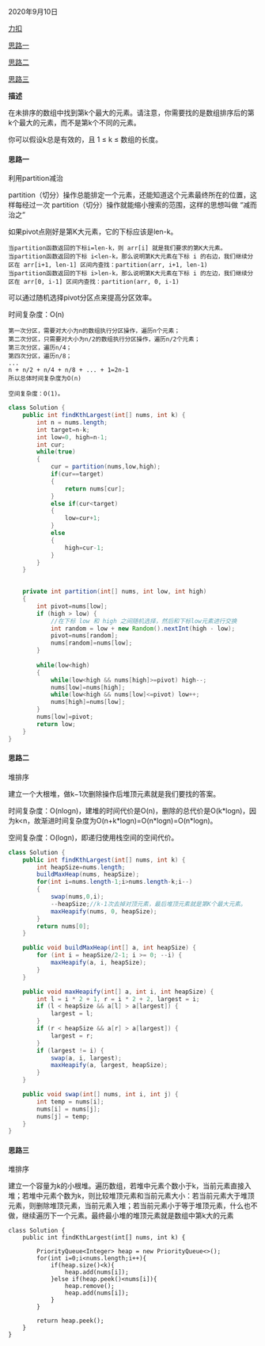 2020年9月10日

[力扣](https://leetcode-cn.com/problems/kth-largest-element-in-an-array/)

[思路一](#思路一)

[思路二](#思路二)

[思路三](#思路三)

**描述**

在未排序的数组中找到第k个最大的元素。请注意，你需要找的是数组排序后的第k个最大的元素，而不是第k个不同的元素。

你可以假设k总是有效的，且 1 ≤ k ≤ 数组的长度。

#### 思路一

利用partition减治

partition（切分）操作总能排定一个元素，还能知道这个元素最终所在的位置，这样每经过一次 partition（切分）操作就能缩小搜索的范围，这样的思想叫做 “减而治之”

如果pivot点刚好是第K大元素，它的下标应该是len-k。
```
当partition函数返回的下标i=len-k，则 arr[i] 就是我们要求的第K大元素。
当partition函数返回的下标 i<len-k，那么说明第K大元素在下标 i 的右边，我们继续分区在 arr[i+1, len-1] 区间内查找：partition(arr, i+1, len-1)
当partition函数返回的下标 i>len-k，那么说明第K大元素在下标 i 的左边，我们继续分区在 arr[0, i-1] 区间内查找：partition(arr, 0, i-1)
```
可以通过随机选择pivot分区点来提高分区效率。

时间复杂度：O(n)
```
第一次分区，需要对大小为n的数组执行分区操作，遍历n个元素；
第二次分区，只需要对大小为n/2的数组执行分区操作，遍历n/2个元素；
第三次分区，遍历n/4；
第四次分区，遍历n/8；
...
n + n/2 + n/4 + n/8 + ... + 1=2n-1
所以总体时间复杂度为O(n)

空间复杂度：O(1)。
```

```java
class Solution {
    public int findKthLargest(int[] nums, int k) {
        int n = nums.length;
        int target=n-k;
        int low=0, high=n-1;
        int cur;
        while(true)
        {
            cur = partition(nums,low,high);
            if(cur==target)
            {
                return nums[cur];
            }
            else if(cur<target)
            {
                low=cur+1;
            }
            else
            {
                high=cur-1;
            }
        }
    }

 
    private int partition(int[] nums, int low, int high)
    {   
        int pivot=nums[low];
        if (high > low) {
            //在下标 low 和 high 之间随机选择，然后和下标low元素进行交换
            int random = low + new Random().nextInt(high - low);
            pivot=nums[random];
            nums[random]=nums[low];
        }
        
        while(low<high)
        {
            while(low<high && nums[high]>=pivot) high--;
            nums[low]=nums[high];
            while(low<high && nums[low]<=pivot) low++;
            nums[high]=nums[low];
        }
        nums[low]=pivot;
        return low;
    }
}
```

#### 思路二

堆排序

建立一个大根堆，做k−1次删除操作后堆顶元素就是我们要找的答案。

时间复杂度：O(nlogn)，建堆的时间代价是O(n)，删除的总代价是O(k\*logn)，因为k<n，故渐进时间复杂度为O(n+k\*logn)=O(n\*logn)=O(n\*logn)。

空间复杂度：O(logn)，即递归使用栈空间的空间代价。

```java
class Solution {
    public int findKthLargest(int[] nums, int k) {
        int heapSize=nums.length;
        buildMaxHeap(nums, heapSize);
        for(int i=nums.length-1;i>nums.length-k;i--)
        {
            swap(nums,0,i);
            --heapSize;//k-1次去掉对顶元素，最后堆顶元素就是第K个最大元素。
            maxHeapify(nums, 0, heapSize);
        }
        return nums[0];
    }

    public void buildMaxHeap(int[] a, int heapSize) {
        for (int i = heapSize/2-1; i >= 0; --i) {
            maxHeapify(a, i, heapSize);
        } 
    }

    public void maxHeapify(int[] a, int i, int heapSize) {
        int l = i * 2 + 1, r = i * 2 + 2, largest = i;
        if (l < heapSize && a[l] > a[largest]) {
            largest = l;
        } 
        if (r < heapSize && a[r] > a[largest]) {
            largest = r;
        }
        if (largest != i) {
            swap(a, i, largest);
            maxHeapify(a, largest, heapSize);
        }
    }

    public void swap(int[] nums, int i, int j) {
        int temp = nums[i];
        nums[i] = nums[j];
        nums[j] = temp;
    }
}
```
#### 思路三

堆排序

建立一个容量为k的小根堆。遍历数组，若堆中元素个数小于k，当前元素直接入堆；若堆中元素个数为k，则比较堆顶元素和当前元素大小：若当前元素大于堆顶元素，则删除堆顶元素，当前元素入堆；若当前元素小于等于堆顶元素，什么也不做，继续遍历下一个元素。最终最小堆的堆顶元素就是数组中第k大的元素
```
class Solution {
    public int findKthLargest(int[] nums, int k) {

        PriorityQueue<Integer> heap = new PriorityQueue<>();
        for(int i=0;i<nums.length;i++){
            if(heap.size()<k){
                heap.add(nums[i]);
            }else if(heap.peek()<nums[i]){
                heap.remove();
                heap.add(nums[i]);
            }
        }

        return heap.peek();
    }
}
```
